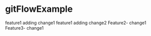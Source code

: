 # gitFlowExample
feature1 adding change1
feature1 adding change2
Feature2- change1
Feature3- change1

